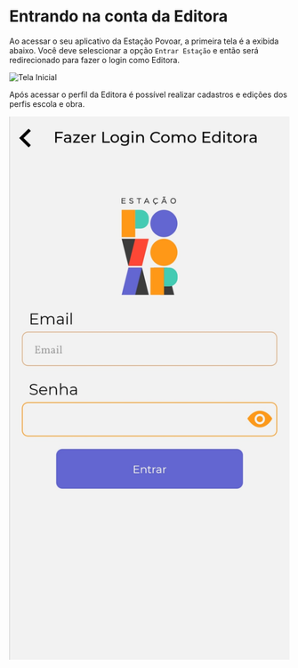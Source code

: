 
# Entrando na conta da Editora

Ao acessar o seu aplicativo da Estação Povoar, a primeira tela é a exibida abaixo. Você deve selescionar a opção ``Entrar Estação`` e então será redirecionado para fazer o login como Editora.

![Tela Inicial](./imagens/editora1.jpg=250x)

Após acessar o perfil da Editora é possível realizar cadastros e edições dos perfis escola e obra.

![Tela Editora](./imagens/editora2.jpg)


